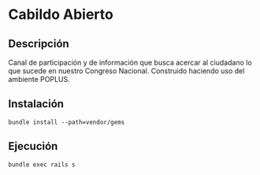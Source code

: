 # Cabildo Abierto

## Descripción

Canal de participación y de información que busca acercar al ciudadano lo que sucede en nuestro Congreso Nacional. Construido haciendo uso del ambiente POPLUS.

## Instalación

    bundle install --path=vendor/gems

## Ejecución

    bundle exec rails s
